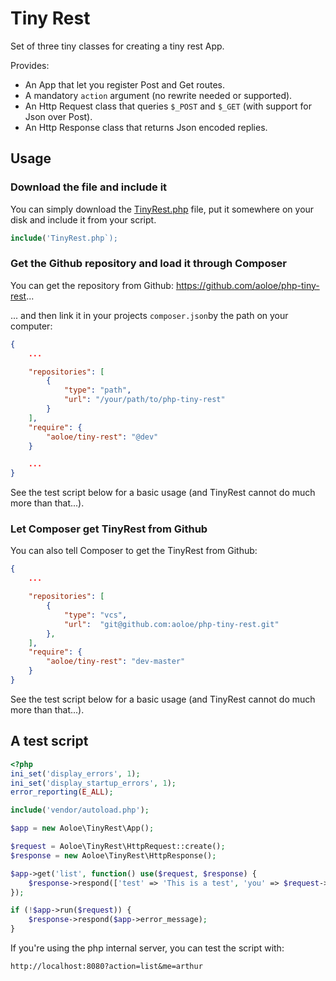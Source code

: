 # Tiny Rest

Set of three tiny classes for creating a tiny rest App.

Provides: 

- An App that let you register Post and Get routes.
- A mandatory `action` argument (no rewrite needed or supported).
- An Http Request class that queries `$_POST` and `$_GET` (with support for Json over Post).
- An Http Response class that returns Json encoded replies.


## Usage

### Download the file and include it

You can simply download the [TinyRest.php](https://raw.githubusercontent.com/aoloe/php-tiny-rest/master/src/TinyRest.php) file, put it somewhere on your disk and include it from your script.

```php
include('TinyRest.php`);
```

### Get the Github repository and load it through Composer

You can get the repository from Github: <https://github.com/aoloe/php-tiny-rest>...

... and then link it in your projects `composer.json`by the path on your computer:

```json
{
	...

    "repositories": [
        {
            "type": "path",
            "url": "/your/path/to/php-tiny-rest"
        }
    ],
    "require": {
        "aoloe/tiny-rest": "@dev"
    }

	...
}
```

See the test script below for a basic usage (and TinyRest cannot do much more than that...).

### Let Composer get TinyRest from Github

You can also tell Composer to get the TinyRest from Github:

```json
{
	...

    "repositories": [
		{
			"type": "vcs",
			"url":  "git@github.com:aoloe/php-tiny-rest.git"
		},
	],
    "require": {
        "aoloe/tiny-rest": "dev-master"
    }
}
```

See the test script below for a basic usage (and TinyRest cannot do much more than that...).

## A test script

```php
<?php
ini_set('display_errors', 1);
ini_set('display_startup_errors', 1);
error_reporting(E_ALL);

include('vendor/autoload.php');

$app = new Aoloe\TinyRest\App();

$request = Aoloe\TinyRest\HttpRequest::create();
$response = new Aoloe\TinyRest\HttpResponse();

$app->get('list', function() use($request, $response) {
    $response->respond(['test' => 'This is a test', 'you' => $request->get('me')]);
});

if (!$app->run($request)) {
    $response->respond($app->error_message);
}
```

If you're using the php internal server, you can test the script with:

```
http://localhost:8080?action=list&me=arthur
```
